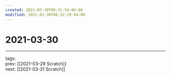 ```yaml
---
created: 2021-03-30T08:31:54-04:00
modified: 2021-03-30T08:32:19-04:00
---
```


# 2021-03-30

---

tags:  
prev: [[2021-03-29 Scratch]]  
next: [[2021-03-31 Scratch]]